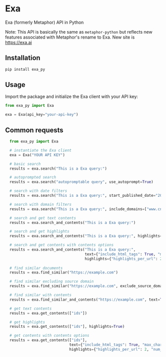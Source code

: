 # Exa

Exa (formerly Metaphor) API in Python

Note: This API is basically the same as `metaphor-python` but reflects new
features associated with Metaphor's rename to Exa. New site is https://exa.ai

## Installation

```bash
pip install exa_py
```

## Usage

Import the package and initialize the Exa client with your API key:

```python
from exa_py import Exa

exa = Exa(api_key="your-api-key")
```

## Common requests
```python
  from exa_py import Exa

  # instantiate the Exa client
  exa = Exa("YOUR API KEY")

  # basic search
  results = exa.search("This is a Exa query:")

  # autoprompted search
  results = exa.search("autopromptable query", use_autoprompt=True)

  # search with date filters
  results = exa.search("This is a Exa query:", start_published_date="2019-01-01", end_published_date="2019-01-31")

  # search with domain filters
  results = exa.search("This is a Exa query:", include_domains=["www.cnn.com", "www.nytimes.com"])

  # search and get text contents
  results = exa.search_and_contents("This is a Exa query:")

  # search and get highlights
  results = exa.search_and_contents("This is a Exa query:", highlights=True)

  # search and get contents with contents options
  results = exa.search_and_contents("This is a Exa query:", 
                                    text={"include_html_tags": True, "max_characters": 1000}, 
                                    highlights={"highlights_per_url": 2, "num_sentences": 1, "query": "This is the highlight query:"})
                                    
  # find similar documents
  results = exa.find_similar("https://example.com")

  # find similar excluding source domain
  results = exa.find_similar("https://example.com", exclude_source_domain=True)

  # find similar with contents
  results = exa.find_similar_and_contents("https://example.com", text=True, highlights=True)

  # get text contents
  results = exa.get_contents(["ids"])

  # get highlights
  results = exa.get_contents(["ids"], highlights=True)

  # get contents with contents options
  results = exa.get_contents(["ids"], 
                             text={"include_html_tags": True, "max_characters": 1000}, 
                             highlights={"highlights_per_url": 2, "num_sentences": 1, "query": "This is the highlight query:"})
```


